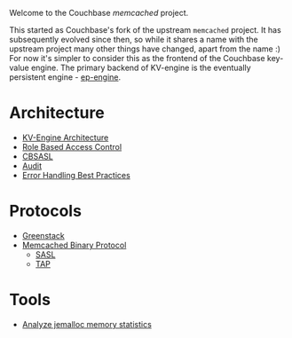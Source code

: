 Welcome to the Couchbase _memcached_ project.

This started as Couchbase's fork of the upstream `memcached` project.
It has subsequently evolved since then, so while it shares a name with
the upstream project many other things have changed, apart from the
name :) For now it's simpler to consider this as the frontend of the
Couchbase key-value engine.  The primary backend of KV-engine is the
eventually persistent engine -
[ep-engine](https://github.com/couchbase/ep-engine).

# Architecture

* [KV-Engine Architecture](docs/Architecture.md)
* [Role Based Access Control](daemon/RBAC.md)
* [CBSASL](cbsasl/CBSASL.md)
* [Audit](auditd/README.md)
* [Error Handling Best Practices](docs/ErrorHandling.md)

# Protocols

* [Greenstack](protocol/Greenstack/README.md)
* [Memcached Binary Protocol](docs/BinaryProtocol.md)
    * [SASL](docs/sasl.md)
    * [TAP](docs/TAP.md)

# Tools

* [Analyze jemalloc memory statistics](scripts/jemalloc/jemalloc_analyse.md)
